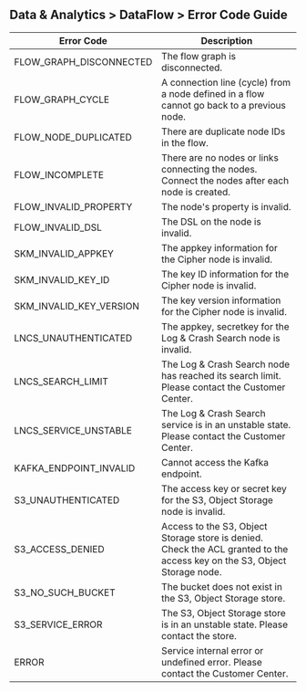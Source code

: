 ## Data & Analytics > DataFlow > Error Code Guide

| Error Code                   | Description                                                                                       |
|-------------------------|------------------------------------------------------------------------------------------|
| FLOW_GRAPH_DISCONNECTED | The flow graph is disconnected.                                                                      |  
| FLOW_GRAPH_CYCLE        | A connection line (cycle) from a node defined in a flow cannot go back to a previous node.                                                |
| FLOW_NODE_DUPLICATED    | There are duplicate node IDs in the flow.                                                                  |
| FLOW_INCOMPLETE         | There are no nodes or links connecting the nodes. Connect the nodes after each node is created.                                         |
| FLOW_INVALID_PROPERTY   | The node's property is invalid.                                                                 | 
| FLOW_INVALID_DSL        | The DSL on the node is invalid.                                                                      | 
| SKM_INVALID_APPKEY      | The appkey information for the Cipher node is invalid.                                                         |
| SKM_INVALID_KEY_ID      | The key ID information for the Cipher node is invalid.                                                         |
| SKM_INVALID_KEY_VERSION | The key version information for the Cipher node is invalid.                                                         |
| LNCS_UNAUTHENTICATED    | The appkey, secretkey for the Log & Crash Search node is invalid.                                     |
| LNCS_SEARCH_LIMIT       | The Log & Crash Search node has reached its search limit. Please contact the Customer Center.                                  |
| LNCS_SERVICE_UNSTABLE   | The Log & Crash Search service is in an unstable state. Please contact the Customer Center.                                     |
| KAFKA_ENDPOINT_INVALID  | Cannot access the Kafka endpoint.                                                              |
| S3_UNAUTHENTICATED      | The access key or secret key for the S3, Object Storage node is invalid.                              |
| S3_ACCESS_DENIED        | Access to the S3, Object Storage store is denied. Check the ACL granted to the access key on the S3, Object Storage node. |
| S3_NO_SUCH_BUCKET       | The bucket does not exist in the S3, Object Storage store.                                                   |
| S3_SERVICE_ERROR        | The S3, Object Storage store is in an unstable state. Please contact the store.                                      |
| ERROR                   | Service internal error or undefined error. Please contact the Customer Center.                                               |
